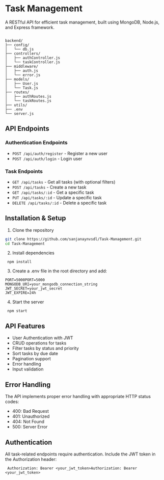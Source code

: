 # Task Management 
A RESTful API for efficient task management, built using MongoDB, Node.js, and Express framework.

```

backend/
├── config/
│   └── db.js
├── controllers/
│   ├── authController.js
│   └── taskController.js
├── middleware/
│   ├── auth.js
│   └── error.js
├── models/
│   ├── User.js
│   └── Task.js
├── routes/
│   ├── authRoutes.js
│   └── taskRoutes.js
├── utils/
├── .env
└── server.js
```
 

## API Endpoints

### Authentication Endpoints
- `POST /api/auth/register` - Register a new user
- `POST /api/auth/login` - Login user

### Task Endpoints
- `GET /api/tasks` - Get all tasks (with optional filters)
- `POST /api/tasks` - Create a new task
- `GET /api/tasks/:id` - Get a specific task
- `PUT /api/tasks/:id` - Update a specific task
- `DELETE /api/tasks/:id` - Delete a specific task

## Installation & Setup

 1. Clone the repository

   ```bash
   git clone https://github.com/sanjanaynvsdl/Task-Management.git
   cd Task-Management

```

2. Install dependencies

```shellscript
 npm install

```


3. Create a .env file in the root directory and add:

```plaintext
PORT=5000PORT=5000
MONGODB_URI=your_mongodb_connection_string
JWT_SECRET=your_jwt_secret
JWT_EXPIRE=24h

```


4. Start the server

```shellscript
 npm start

```




## API Features

- User Authentication with JWT
- CRUD operations for tasks
- Filter tasks by status and priority
- Sort tasks by due date
- Pagination support
- Error handling
- Input validation


## Error Handling

The API implements proper error handling with appropriate HTTP status codes:

- 400: Bad Request
- 401: Unauthorized
- 404: Not Found
- 500: Server Error


## Authentication

All task-related endpoints require authentication. Include the JWT token in the Authorization header:

```plaintext
 Authorization: Bearer <your_jwt_token>Authorization: Bearer <your_jwt_token>

```



